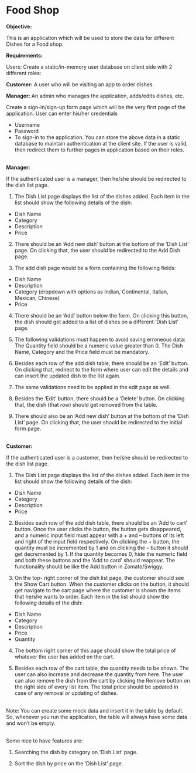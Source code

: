 
# Food Shop

 
**Objective:**

This is an application which will be used to store the data for different Dishes for a Food shop.

**Requirements:**

Users: Create a static/in-memory user database on client side with 2 different roles:

**Customer:** A user who will be visiting an app to order dishes.

**Manager:** An admin who manages the application, adds/edits dishes, etc.

Create a sign-in/sign-up form page which will be the very first page of the application. User can enter his/her credentials 
- Username
- Password 
- To sign-in to the application. You can store the above data in a static database to maintain authentication at the client site. If the user is valid, then redirect them to further pages in application based on their roles.
<br></br>

**Manager:**

If the authenticated user is a manager, then he/she should be redirected to the dish list page.

1. The Dish List page displays the list of the dishes added. Each item in the list should show the following details of the dish:
- Dish Name
- Category
- Description
- Price
2. There should be an ‘Add new dish’ button at the bottom of the ‘Dish List’ page. On clicking that, the user should be redirected to the Add Dish page.

3. The add dish page would be a form containing the following fields:
- Dish Name 
- Description 
- Category (dropdown with options as Indian, Continental, Italian, Mexican, Chinese)
- Price

4. There should be an ‘Add’ button below the form. On clicking this button, the dish should get added to a list of dishes on a different ‘Dish List’ page.

5. The following validations must happen to avoid saving erroneous data:
  	The Quantity field should be a numeric value greater than 0. 
The Dish Name, Category and the Price field must be mandatory. 
 
6. Besides each row of the add dish table, there should be an ‘Edit’ button. On clicking that, redirect to the form where user can edit the details and can insert the updated dish to the list again.

7. The same validations need to be applied in the edit page as well.

8. Besides the ‘Edit’ button, there should be a ‘Delete’ button. On clicking that, the dish (that row) should get removed from the table.

9. There should also be an ‘Add new dish’ button at the bottom of the ‘Dish List’ page. On clicking that, the user should be redirected to the initial form page.
<br></br>

**Customer:**

If the authenticated user is a customer, then he/she should be redirected to the dish list page.

1. The Dish List page displays the list of the dishes added. Each item in the list should show the following details of the dish:
- Dish Name
- Category
- Description
- Price

2. Besides each row of the add dish table, there should be an ‘Add to cart’ button. Once the user clicks the button, the button gets disappeared, and a numeric input field must appear with a + and – buttons of its left and right of the input field respectively. On clicking the + button, the quantity must be incremented by 1 and on clicking the – button it should get decremented by 1. If the quantity becomes 0, hide the numeric field and both these buttons and the ‘Add to card’ should reappear. The functionality should be like the Add button in Zomato/Swiggy.

3. On the top- right corner of the dish list page, the customer should see the Show Cart button. When the customer clicks on the button, it should get navigate to the cart page where the customer is shown the items that he/she wants to order. Each item in the list should show the following details of the dish:
- Dish Name
- Category
- Description
- Price
- Quantity

4. The bottom right corner of this page should show the total price of whatever the user has added on the cart.  

5. Besides each row of the cart table, the quantity needs to be shown. The user can also increase and decrease the quantity from here. The user can also remove the dish from the cart by clicking the Remove button on the right side of every list item. The total price should be updated in case of any removal or updating of dishes.
<br></br>

Note: You can create some mock data and insert it in the table by default. So, whenever you run the application, the table will always have some data and won’t be empty.
<br></br>

Some nice to have features are:

1. Searching the dish by category on ‘Dish List’ page.

2. Sort the dish by price on the ‘Dish List’ page. 
